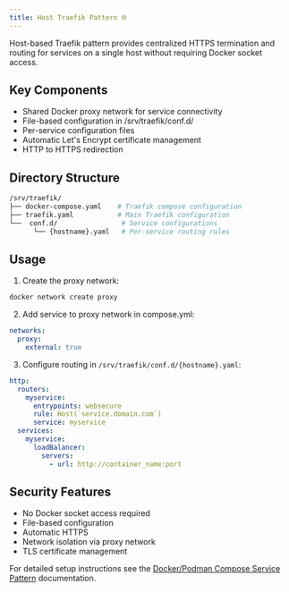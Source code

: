 ```yaml
---
title: Host Traefik Pattern 🌐
---
```

Host-based Traefik pattern provides centralized HTTPS termination and routing for services on a single host without requiring Docker socket access.

## Key Components

- Shared Docker proxy network for service connectivity
- File-based configuration in /srv/traefik/conf.d/
- Per-service configuration files
- Automatic Let's Encrypt certificate management
- HTTP to HTTPS redirection

## Directory Structure

```bash
/srv/traefik/
├── docker-compose.yaml    # Traefik compose configuration
├── traefik.yaml           # Main Traefik configuration
└──  conf.d/                # Service configurations
      └── {hostname}.yaml   # Per-service routing rules
```

## Usage

1. Create the proxy network:
```bash
docker network create proxy
```

2. Add service to proxy network in compose.yml:
```yaml
networks:
  proxy:
    external: true
```

3. Configure routing in `/srv/traefik/conf.d/{hostname}.yaml`:
```yaml
http:
  routers:
    myservice:
      entrypoints: websecure
      rule: Host(`service.domain.com`)
      service: myservice
  services:
    myservice:
      loadBalancer:
        servers:
          - url: http://container_name:port
```

## Security Features

- No Docker socket access required
- File-based configuration
- Automatic HTTPS
- Network isolation via proxy network
- TLS certificate management

For detailed setup instructions see the [Docker/Podman Compose Service Pattern](./compose-service) documentation.
